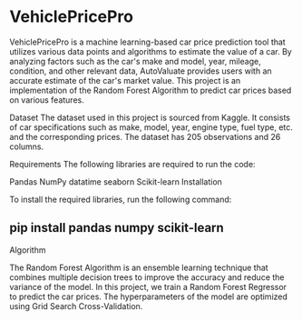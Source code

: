 # VehiclePricePro
VehiclePricePro is a machine learning-based car price prediction tool that utilizes various data points and algorithms to estimate the value of a car. By analyzing factors such as the car's make and model, year, mileage, condition, and other relevant data, AutoValuate provides users with an accurate estimate of the car's market value.
This project is an implementation of the Random Forest Algorithm 
to predict car prices based on various features.

Dataset
The dataset used in this project is sourced from Kaggle. 
It consists of car specifications such as make, model, year, engine type, fuel type, etc.
and the corresponding prices. The dataset has 205 observations and 26 columns.

Requirements
The following libraries are required to run the code:

Pandas
NumPy
datatime
seaborn
Scikit-learn
Installation

To install the required libraries, run the following command:
## pip install pandas numpy scikit-learn ##


Algorithm

The Random Forest Algorithm is an ensemble learning technique that 
combines multiple decision trees to improve the accuracy and reduce the variance of the model. 
In this project, we train a Random Forest Regressor to predict the car prices. 
The hyperparameters of the model are optimized using Grid Search Cross-Validation.
